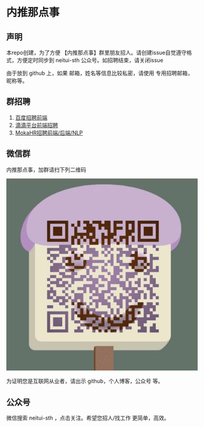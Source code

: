 # 内推那点事

  ## 声明

  本repo创建，为了方便 【内推那点事】群里朋友招人。请创建issue自觉遵守格式，方便定时同步到 neitui-sth 公众号。如招聘结束，请关闭issue

  由于放到 github 上，如果 邮箱，姓名等信息比较私密，请使用 专用招聘邮箱，昵称等。

  ## 群招聘

1. [百度招聘前端](https://github.com/neitui/jobs/issues/3)
2. [滴滴平台前端招聘](https://github.com/neitui/jobs/issues/2)
3. [MokaHR招聘前端/后端/NLP](https://github.com/neitui/jobs/issues/1)

  ## 微信群

  内推那点事，加群请扫下列二维码

  ![内推那点事](./img/wechat.png)

  为证明您是互联网从业者，请出示 github，个人博客，公众号 等。


  ## 公众号

  微信搜索 neitui-sth ，点击关注。希望您招人/找工作 更简单，高效。
  